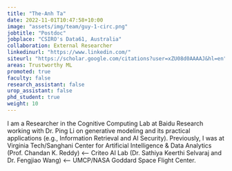 ```yaml
---
title: "The-Anh Ta"
date: 2022-11-01T10:47:58+10:00
image: "assets/img/team/guy-1-circ.png"
jobtitle: "Postdoc"
jobplace: "CSIRO's Data61, Australia"
collaboration: External Researcher
linkedinurl: "https://www.linkedin.com/"
siteurl: "https://scholar.google.com/citations?user=xZU08d0AAAAJ&hl=en"
areas: Trustworthy ML
promoted: true
faculty: false
research_assistant: false
urop_assistant: false
phd_student: true
weight: 10
---
```


I am a Researcher in the Cognitive Computing Lab at Baidu Research working with Dr. Ping Li on generative modeling and its practical applications (e.g., Information Retrieval and AI Security). Previously, I was at Virginia Tech/Sanghani Center for Artificial Intelligence & Data Analytics (Prof. Chandan K. Reddy) ⟵ Criteo AI Lab (Dr. Sathiya Keerthi Selvaraj and Dr. Fengjiao Wang) ⟵ UMCP/NASA Goddard Space Flight Center. 
